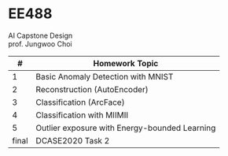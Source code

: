 # EE488
AI Capstone Design <br/>
prof. Jungwoo Choi

| # | Homework Topic |
| --- | ----- |
| 1 | Basic Anomaly Detection with MNIST |
| 2 | Reconstruction (AutoEncoder) |
| 3 | Classification (ArcFace) |
| 4 | Classification with MIIMII |
| 5 | Outlier exposure with Energy-bounded Learning |
| final | DCASE2020 Task 2 |
